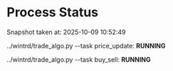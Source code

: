 # Process Status

Snapshot taken at: 2025-10-09 10:52:49

../wintrd/trade_algo.py --task price_update: **RUNNING**

../wintrd/trade_algo.py --task buy_sell: **RUNNING**

